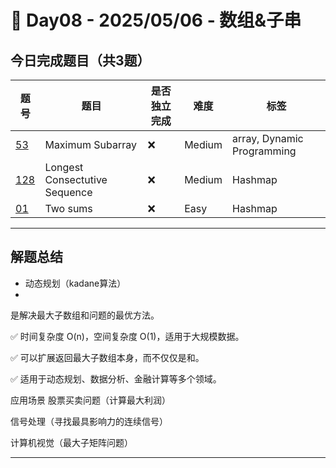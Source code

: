 
# 📅 Day08 - 2025/05/06 - 数组&子串

## 今日完成题目（共3题）

| 题号 | 题目 | 是否独立完成 | 难度 | 标签 |
|------|------|----------------|------|------|
| [53](https://leetcode.cn/problems/maximum-subarray/description/)|Maximum Subarray| ❌  | Medium | array, Dynamic Programming|
| [128](https://leetcode.cn/problems/longest-consecutive-sequence/description/) | Longest Consectutive Sequence| ❌ | Medium | Hashmap |
| [01](https://leetcode.cn/problems/two-sum/description/) | Two sums | ❌ | Easy | Hashmap |

---

## 解题总结

- 动态规划（kadane算法）
- 
是解决最大子数组和问题的最优方法。

✅ 时间复杂度 O(n)，空间复杂度 O(1)，适用于大规模数据。

✅ 可以扩展返回最大子数组本身，而不仅仅是和。

✅ 适用于动态规划、数据分析、金融计算等多个领域。

应用场景
股票买卖问题（计算最大利润）

信号处理（寻找最具影响力的连续信号）

计算机视觉（最大子矩阵问题）


---


